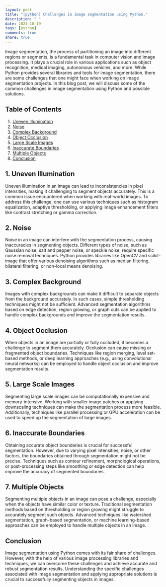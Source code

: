 ```yaml
---
layout: post
title: "[python] Challenges in image segmentation using Python."
description: " "
date: 2023-10-19
tags: [python]
comments: true
share: true
---
```


Image segmentation, the process of partitioning an image into different regions or segments, is a fundamental task in computer vision and image processing. It plays a crucial role in various applications such as object recognition, medical imaging, autonomous vehicles, and more. While Python provides several libraries and tools for image segmentation, there are some challenges that one might face when working on image segmentation projects. In this blog post, we will discuss some of the common challenges in image segmentation using Python and possible solutions.

## Table of Contents
1. [Uneven Illumination](#uneven-illumination)
2. [Noise](#noise)
3. [Complex Background](#complex-background)
4. [Object Occlusion](#object-occlusion)
5. [Large Scale Images](#large-scale-images)
6. [Inaccurate Boundaries](#inaccurate-boundaries)
7. [Multiple Objects](#multiple-objects)
8. [Conclusion](#conclusion)

## 1. Uneven Illumination
Uneven illumination in an image can lead to inconsistencies in pixel intensities, making it challenging to segment objects accurately. This is a common issue encountered when working with real-world images. To address this challenge, one can use various techniques such as histogram equalization, adaptive thresholding, or applying image enhancement filters like contrast stretching or gamma correction.

## 2. Noise
Noise in an image can interfere with the segmentation process, causing inaccuracies in segmenting objects. Different types of noise, such as Gaussian noise, salt and pepper noise, or speckle noise, require specific noise removal techniques. Python provides libraries like OpenCV and scikit-image that offer various denoising algorithms such as median filtering, bilateral filtering, or non-local means denoising.

## 3. Complex Background
Images with complex backgrounds can make it difficult to separate objects from the background accurately. In such cases, simple thresholding techniques might not be sufficient. Advanced segmentation algorithms based on edge detection, region growing, or graph cuts can be applied to handle complex backgrounds and improve the segmentation results.

## 4. Object Occlusion
When objects in an image are partially or fully occluded, it becomes a challenge to segment them accurately. Occlusion can cause missing or fragmented object boundaries. Techniques like region merging, level set-based methods, or deep learning approaches (e.g., using convolutional neural networks) can be employed to handle object occlusion and improve segmentation results.

## 5. Large Scale Images
Segmenting large scale images can be computationally expensive and memory-intensive. Working with smaller image patches or applying downscaling techniques can make the segmentation process more feasible. Additionally, techniques like parallel processing or GPU acceleration can be used to speed up the segmentation of large images.

## 6. Inaccurate Boundaries
Obtaining accurate object boundaries is crucial for successful segmentation. However, due to varying pixel intensities, noise, or other factors, the boundaries obtained through segmentation might not be precise. Techniques such as contour refinement, morphological operations, or post-processing steps like smoothing or edge detection can help improve the accuracy of segmented boundaries.

## 7. Multiple Objects
Segmenting multiple objects in an image can pose a challenge, especially when the objects have similar color or texture. Traditional segmentation methods based on thresholding or region growing might struggle to accurately segment such objects. Advanced techniques like watershed segmentation, graph-based segmentation, or machine learning-based approaches can be employed to handle multiple objects in an image.

## Conclusion
Image segmentation using Python comes with its fair share of challenges. However, with the help of various image processing libraries and techniques, we can overcome these challenges and achieve accurate and robust segmentation results. Understanding the specific challenges associated with image segmentation and applying appropriate solutions is crucial to successfully segmenting objects in images.